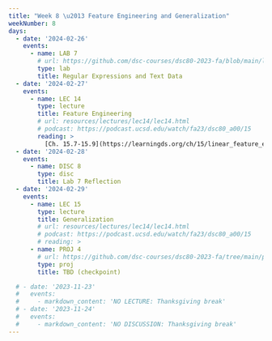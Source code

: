 ```yaml
---
title: "Week 8 \u2013 Feature Engineering and Generalization"
weekNumber: 8
days:
  - date: '2024-02-26'
    events:
      - name: LAB 7
        # url: https://github.com/dsc-courses/dsc80-2023-fa/blob/main/labs/lab07/lab.ipynb
        type: lab
        title: Regular Expressions and Text Data
  - date: '2024-02-27'
    events:
      - name: LEC 14
        type: lecture
        title: Feature Engineering
        # url: resources/lectures/lec14/lec14.html
        # podcast: https://podcast.ucsd.edu/watch/fa23/dsc80_a00/15
        reading: >
          [Ch. 15.7-15.9](https://learningds.org/ch/15/linear_feature_eng.html)
  - date: '2024-02-28'
    events:
      - name: DISC 8
        type: disc
        title: Lab 7 Reflection
  - date: '2024-02-29'
    events:
      - name: LEC 15
        type: lecture
        title: Generalization
        # url: resources/lectures/lec14/lec14.html
        # podcast: https://podcast.ucsd.edu/watch/fa23/dsc80_a00/15
        # reading: >
      - name: PROJ 4
        # url: https://github.com/dsc-courses/dsc80-2023-fa/tree/main/projects/04-language_models
        type: proj
        title: TBD (checkpoint)

  # - date: '2023-11-23'
  #   events:
  #     - markdown_content: 'NO LECTURE: Thanksgiving break'
  # - date: '2023-11-24'
  #   events:
  #     - markdown_content: 'NO DISCUSSION: Thanksgiving break'
---
```

